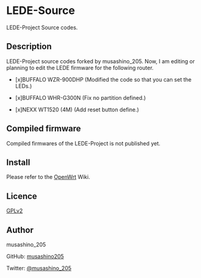 LEDE-Source
====

LEDE-Project Source codes.

## Description
LEDE-Project source codes forked by musashino_205. Now, I am editing or planning to edit the LEDE firmware for the following router.

- [x]BUFFALO WZR-900DHP (Modified the code so that you can set the LEDs.)

- [x]BUFFALO WHR-G300N (Fix no partition defined.)

- [x]NEXX WT1520 (4M) (Add reset button define.)

## Compiled firmware
Compiled firmwares of the LEDE-Project is not published yet.

## Install
Please refer to the [OpenWrt][] Wiki.

[openwrt]: https://wiki.openwrt.org/ "OpenWrt Wiki"

## Licence

[GPLv2](https://github.com/musashino205/lede-source/blob/master/LICENSE)

## Author

musashino_205

GitHub: [musashino205](https://github.com/musashino205)

Twitter: [@musashino_205](https://twitter.com/musashino_205/)
